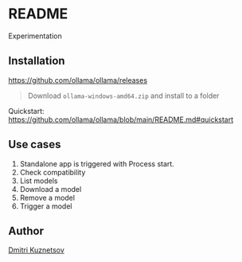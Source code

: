 # README

Experimentation

## Installation

<https://github.com/ollama/ollama/releases>

> Download `ollama-windows-amd64.zip` and install to a folder

Quickstart:
<https://github.com/ollama/ollama/blob/main/README.md#quickstart>

## Use cases

1. Standalone app is triggered with Process start.
2. Check compatibility
3. List models
4. Download a model
5. Remove a model
6. Trigger a model

## Author

[Dmitri Kuznetsov](https://www.linkedin.com/in/dminator/)



